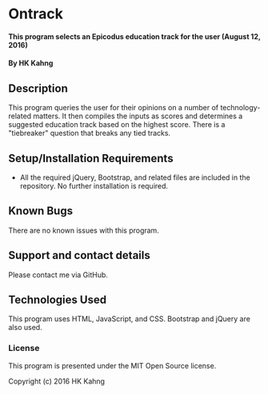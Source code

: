 # Ontrack

#### This program selects an Epicodus education track for the user (August 12, 2016)
#### By HK Kahng

## Description

This program queries the user for their opinions on a number of technology-related matters. It then compiles the inputs as scores and determines a suggested education track based on the highest score. There is a "tiebreaker" question that breaks any tied tracks.

## Setup/Installation Requirements

* All the required jQuery, Bootstrap, and related files are included in the repository. No further installation is required.

## Known Bugs

There are no known issues with this program.

## Support and contact details

Please contact me via GitHub.

## Technologies Used

This program uses HTML, JavaScript, and CSS. Bootstrap and jQuery are also used.

### License

This program is presented under the MIT Open Source license.

Copyright (c) 2016 HK Kahng
